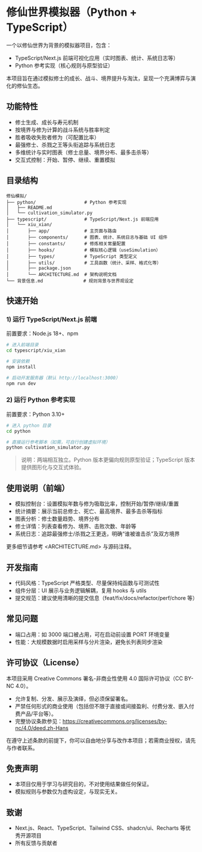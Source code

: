 # 修仙世界模拟器（Python + TypeScript）

一个以修仙世界为背景的模拟器项目，包含：
- TypeScript/Next.js 前端可视化应用（实时图表、统计、系统日志等）
- Python 参考实现（核心规则与原型验证）

本项目旨在通过模拟修士的成长、战斗、境界提升与淘汰，呈现一个充满博弈与演化的修仙生态。

## 功能特性
- 修士生成、成长与寿元机制
- 按境界与修为计算的战斗系统与胜率判定
- 胜者吸收失败者修为（可配置比率）
- 最强修士、杀戮之王等头衔追踪与系统日志
- 多维统计与实时图表（修士总量、境界分布、最多击杀等）
- 交互式控制：开始、暂停、继续、重置模拟

## 目录结构
```
修仙模拟/
├── python/                  # Python 参考实现
│   ├── README.md
│   └── cultivation_simulator.py
├── typescript/              # TypeScript/Next.js 前端应用
│   └── xiu_xian/
│       ├── app/             # 主页面与路由
│       ├── components/      # 图表、统计、系统日志与基础 UI 组件
│       ├── constants/       # 修炼相关常量配置
│       ├── hooks/           # 模拟核心逻辑（useSimulation）
│       ├── types/           # TypeScript 类型定义
│       ├── utils/           # 工具函数（统计、采样、格式化等）
│       ├── package.json
│       └── ARCHITECTURE.md  # 架构说明文档
└── 背景信息.md               # 规则背景与世界观设定
```

## 快速开始

### 1) 运行 TypeScript/Next.js 前端
前置要求：Node.js 18+、npm

```bash
# 进入前端目录
cd typescript/xiu_xian

# 安装依赖
npm install

# 启动开发服务器（默认 http://localhost:3000）
npm run dev
```

### 2) 运行 Python 参考实现
前置要求：Python 3.10+

```bash
# 进入 python 目录
cd python

# 直接运行参考脚本（如需，可自行创建虚拟环境）
python cultivation_simulator.py
```

> 说明：两端相互独立。Python 版本更偏向规则原型验证；TypeScript 版本提供图形化与交互式体验。

## 使用说明（前端）
- 模拟控制台：设置模拟年数与修为吸取比率，控制开始/暂停/继续/重置
- 统计摘要：展示当前总修士、死亡、最高境界、最多击杀等指标
- 图表分析：修士数量趋势、境界分布
- 修士详情：列表查看修为、境界、击败次数、年龄等
- 系统日志：追踪最强修士/杀戮之王更迭，明确“谁被谁击杀”及双方境界

更多细节请参考 <ARCHITECTURE.md> 与源码注释。

## 开发指南
- 代码风格：TypeScript 严格类型、尽量保持纯函数与可测试性
- 组件分层：UI 展示与业务逻辑解耦，复用 hooks 与 utils
- 提交规范：建议使用清晰的提交信息（feat/fix/docs/refactor/perf/chore 等）

## 常见问题
- 端口占用：如 3000 端口被占用，可在启动前设置 PORT 环境变量
- 性能：大规模数据时启用采样与分片渲染，避免长列表同步渲染

## 许可协议（License）
本项目采用 Creative Commons 署名-非商业性使用 4.0 国际许可协议（CC BY-NC 4.0）。
- 允许复制、分发、展示及演绎，但必须保留署名。
- 严禁任何形式的商业使用（包括但不限于直接或间接盈利、付费分发、嵌入付费产品/平台等）。
- 完整协议条款参见：https://creativecommons.org/licenses/by-nc/4.0/deed.zh-Hans

在遵守上述条款的前提下，你可以自由地分享与改作本项目；若需商业授权，请先与作者联系。

## 免责声明
- 本项目仅用于学习与研究目的，不对使用结果做任何保证。
- 模拟规则与参数仅为虚构设定，与现实无关。

## 致谢
- Next.js、React、TypeScript、Tailwind CSS、shadcn/ui、Recharts 等优秀开源项目
- 所有反馈与贡献者